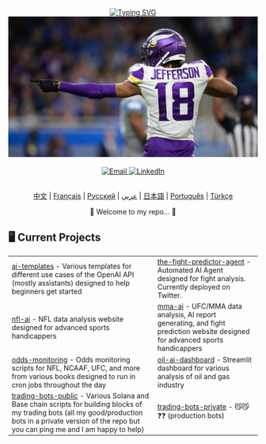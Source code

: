 <div align="center">
    <a href="https://github.com/bestisblessed">
        <img src="https://readme-typing-svg.demolab.com?font=Georgia&size=20&duration=2500&pause=200&color=800080&background=FFFFFF00&multiline=true&width=500&height=80&lines=Tyler+Durette;I+like+AI+Stuff+and+Sports.." alt="Typing SVG" />
    </a>
</div>

<div align="center">
    <img src="images/justin-jefferson-2.jpg" alt="Justin Jefferson" width="700"/>
    <br><br>
    <a href="mailto:tyler.durette@gmail.com">
        <img src="https://img.shields.io/badge/-Email-red?style=flat-square&logo=gmail&logoColor=white" alt="Email" />
    </a>
    <a href="https://www.linkedin.com/in/tyler-durette-43b54317a/">
        <img src="https://img.shields.io/badge/-LinkedIn-blue?style=flat-square&logo=linkedin" alt="LinkedIn" />
    </a>
</div>


<p align="center">
    <br>
    <a href="https://github.com/bestisblessed/bestisblessed/blob/main/README_CN.md">中文</a> |
    <a href="https://github.com/bestisblessed/bestisblessed/blob/main/README_FR.md">Français</a> |
    <a href="https://github.com/bestisblessed/bestisblessed/blob/main/README_RU.md">Русский</a> |
    <a href="https://github.com/bestisblessed/bestisblessed/blob/main/README_AR.md">عربي</a> |
    <a href="https://github.com/bestisblessed/bestisblessed/blob/main/README_JP.md">日本語</a> |
    <a href="https://github.com/bestisblessed/bestisblessed/blob/main/README_PTBR.md">Português</a> |
    <a href="https://github.com/bestisblessed/bestisblessed/blob/main/README_TR.md">Türkçe</a>
</p>
<p align="center">🚀 Welcome to my repo... 🚀</p>


<h2 align="left">🖥️ Current Projects</h2>
<table align="center">
    <tr>
        <td><a href="https://github.com/bestisblessed/ai-templates">ai-templates</a> - Various templates for different use cases of the OpenAI API (mostly assistants) designed to help beginners get started</td>
        <td><a href="https://github.com/bestisblessed/the-fight-predictor-agent">the-fight-predictor-agent</a> - Automated AI Agent designed for fight analysis. Currently deployed on Twitter.</td>
    </tr>
    <tr>
        <td><a href="https://nfl-ai.streamlit.app/">nfl-ai</a> - NFL data analysis website designed for advanced sports handicappers</td>
        <td><a href="https://mma-ai.streamlit.app/">mma-ai</a> - UFC/MMA data analysis, AI report generating, and fight prediction website designed for advanced sports handicappers</td>
    </tr>
    <tr>
        <td><a href="https://github.com/bestisblessed/odds-monitoring">odds-monitoring</a> - Odds monitoring scripts for NFL, NCAAF, UFC, and more from various books designed to run in cron jobs throughout the day</td>
        <td><a href="https://github.com/bestisblessed/oil-ai-dashboard">oil-ai-dashboard</a> - Streamlit dashboard for various analysis of oil and gas industry</td>
    </tr>
    <tr>
        <td><a href="https://github.com/bestisblessed/trading-bots-public">trading-bots-public</a> - Various Solana and Base chain scripts for building blocks of my trading bots (all my good/production bots in a private version of the repo but you can ping me and I am happy to help)</td>
        <td><a href="https://github.com/bestisblessed/trading-bots-private">trading-bots-private</a> - 😼😼❓❓ (production bots)</td>
    </tr>
</table>
</div>
